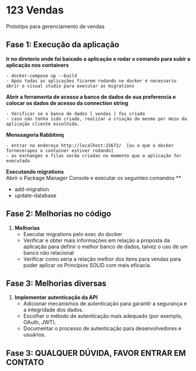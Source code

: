 # 123 Vendas
Prototipo para gerenciamento de vendas
## Fase 1: Execução da aplicação
**Ir no diretorio onde foi baixado a aplicação e rodar o comando para subir a aplicação nos containers**

    - docker-compose up --build
    - Após todas as aplicações ficarem rodando no docker é necessario abrir o visual studio para executar as migrations
    
**Abrir a ferramenta de acesso a banco de dados de sua preferencia e colocar os dados de acesso da connection string**

    - Verificar se o banco de dados [ vendas ] foi criado
    - caso não tenha sido criado, realizar a criação do mesmo por meio da aplicação cliente escolhida.
    
**Menssageria Rabbitmq**

    - entrar no endereço http://localhost:15672/  [ou o que o docker fornecerapos o container estiver rodando]
    - as exchanges e filas serão criadas no momento que a aplicação for executada
    
**Executando migrations**  
Abrir o Package Manager Console e executar os seguintes comandos
**
- add-migration <NOME-DA-MIGRATION>
- update-database

## Fase 2: Melhorias no código

1. **Melhorias**
   - Executar migrations pelo exec do docker
   - Verificar e obter mais informações em relação a proposta da aplicação para definir o melhor banco de dados, talvez o uso de um banco não relacional
   - Verificar como seria a relação melhor dos itens para vendas para poder aplicar os Principios SOLID com mais eficacia.

## Fase 3: Melhorias diversas

1. **Implementar autenticação da API**
   - Adicionar mecanismos de autenticação para garantir a segurança e a integridade dos dados.
   - Escolher o método de autenticação mais adequado (por exemplo, OAuth, JWT).
   - Documentar o processo de autenticação para desenvolvedores e usuários.

## Fase 3: QUALQUER DÚVIDA, FAVOR ENTRAR EM CONTATO

